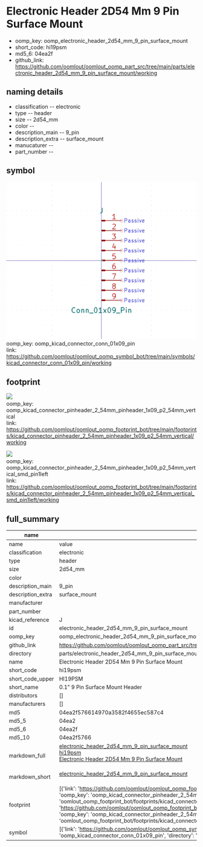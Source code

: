 # Electronic Header 2D54 Mm 9 Pin Surface Mount

  
* oomp_key: oomp_electronic_header_2d54_mm_9_pin_surface_mount 
* short_code: hi19psm
* md5_6: 04ea2f  
* github_link: https://github.com/oomlout/oomlout_oomp_part_src/tree/main/parts/electronic_header_2d54_mm_9_pin_surface_mount/working  
## naming details
* classification -- electronic
* type -- header
* size -- 2d54_mm
* color -- 
* description_main -- 9_pin
* description_extra -- surface_mount
* manucaturer -- 
* part_number -- 



## symbol

![](symbol/0/working/working_600.png)  
oomp_key: oomp_kicad_connector_conn_01x09_pin  
link: https://github.com/oomlout/oomlout_oomp_symbol_bot/tree/main/symbols/kicad_connector_conn_01x09_pin/working  

## footprint

![](footprint/0/working/working_600.png)  
oomp_key: oomp_kicad_connector_pinheader_2_54mm_pinheader_1x09_p2_54mm_vertical  
link: https://github.com/oomlout/oomlout_oomp_footprint_bot/tree/main/footprints/kicad_connector_pinheader_2_54mm_pinheader_1x09_p2_54mm_vertical/working  

![](footprint/0/working/working_600.png)  
oomp_key: oomp_kicad_connector_pinheader_2_54mm_pinheader_1x09_p2_54mm_vertical_smd_pin1left  
link: https://github.com/oomlout/oomlout_oomp_footprint_bot/tree/main/footprints/kicad_connector_pinheader_2_54mm_pinheader_1x09_p2_54mm_vertical_smd_pin1left/working  

## full_summary
| name | value | 
| --- | --- | 
| name | value | 
| classification | electronic | 
| type | header | 
| size | 2d54_mm | 
| color |  | 
| description_main | 9_pin | 
| description_extra | surface_mount | 
| manufacturer |  | 
| part_number |  | 
| kicad_reference | J | 
| id | electronic_header_2d54_mm_9_pin_surface_mount | 
| oomp_key | oomp_electronic_header_2d54_mm_9_pin_surface_mount | 
| github_link | https://github.com/oomlout/oomlout_oomp_part_src/tree/main/parts/electronic_header_2d54_mm_9_pin_surface_mount/working | 
| directory | parts/electronic_header_2d54_mm_9_pin_surface_mount | 
| name | Electronic Header 2D54 Mm 9 Pin Surface Mount | 
| short_code | hi19psm | 
| short_code_upper | HI19PSM | 
| short_name | 0.1" 9 Pin Surface Mount Header | 
| distributors | [] | 
| manufacturers | [] | 
| md5 | 04ea2f576614970a3582f4655ec587c4 | 
| md5_5 | 04ea2 | 
| md5_6 | 04ea2f | 
| md5_10 | 04ea2f5766 | 
| markdown_full | [electronic_header_2d54_mm_9_pin_surface_mount](https://github.com/oomlout/oomlout_oomp_part_src/tree/main/parts/electronic_header_2d54_mm_9_pin_surface_mount/working)<br>[hi19psm](https://github.com/oomlout/oomlout_oomp_part_src/tree/main/parts/electronic_header_2d54_mm_9_pin_surface_mount/working)<br>[Electronic Header 2D54 Mm 9 Pin Surface Mount](https://github.com/oomlout/oomlout_oomp_part_src/tree/main/parts/electronic_header_2d54_mm_9_pin_surface_mount/working)<br><br> | 
| markdown_short | [electronic_header_2d54_mm_9_pin_surface_mount](https://github.com/oomlout/oomlout_oomp_part_src/tree/main/parts/electronic_header_2d54_mm_9_pin_surface_mount/working)<br><br> | 
| footprint | [{'link': 'https://github.com/oomlout/oomlout_oomp_footprint_bot/tree/main/foootprntss/kicad_connector_pinheader_2_54mm_pinheader_1x09_p2_54mm_vertical', 'oomp_key': 'oomp_kicad_connector_pinheader_2_54mm_pinheader_1x09_p2_54mm_vertical', 'directory': 'oomlout_oomp_footprint_bot/footprints/kicad_connector_pinheader_2_54mm_pinheader_1x09_p2_54mm_vertical//working/working.kicad_mod'}, {'link': 'https://github.com/oomlout/oomlout_oomp_footprint_bot/tree/main/foootprntss/kicad_connector_pinheader_2_54mm_pinheader_1x09_p2_54mm_vertical_smd_pin1left', 'oomp_key': 'oomp_kicad_connector_pinheader_2_54mm_pinheader_1x09_p2_54mm_vertical_smd_pin1left', 'directory': 'oomlout_oomp_footprint_bot/footprints/kicad_connector_pinheader_2_54mm_pinheader_1x09_p2_54mm_vertical_smd_pin1left//working/working.kicad_mod'}] | 
| symbol | [{'link': 'https://github.com/oomlout/oomlout_oomp_symbol_bot/tree/main/symbols/kicad_connector_conn_01x09_pin', 'oomp_key': 'oomp_kicad_connector_conn_01x09_pin', 'directory': 'oomlout_oomp_symbol_bot/symbols/kicad_connector_conn_01x09_pin//working/working.kicad_sym'}] | 
